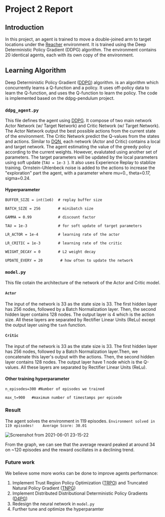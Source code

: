 # Project 2 Report

## Introduction
In this project, an agent is trained to move a double-joined arm to target locations under the  [Reacher](https://github.com/Unity-Technologies/ml-agents/blob/master/docs/Learning-Environment-Examples.md#reacher) environment.
It is trained using the Deep Deterministic Policy Gradient (DDPG) algorithm. The environment contains 20 identical agents, each with its own copy of the environment.

## Learning Algorithm
Deep Deterministic Policy Gradient ([DDPG](https://arxiv.org/abs/1509.02971)) algorithm. is an algorithm which concurrently learns a Q-function and a policy. It uses off-policy data to learn the Q-function, and uses the Q-function to learn the policy. The code is implemented based on the ddpg-pendulum project.

### `ddpg_agent.py`
This file defines the agent using [DDPG](https://arxiv.org/abs/1509.02971). It compose of two main network Actor Network (w/ Target Network) and Critic Network (w/ Target Network). The Actor Network output the best possible actions from the current state of the environment. The Critic Network predict the Q-values from the states and actions.
Similar to [DQN](https://arxiv.org/abs/1509.06461), each network (Actor and Critic) contains a local and target network. The agent estimating the value of the greedy policy according to the current weights. However, evalutated using another set of parameters. The target parameters will be updated by the local parameters using soft update (`TAU = 1e-3 `). It also uses Experience Replay to stablize training.
Ornstein-Uhlenbeck noise is added to the actions to increase the "exploration" part the agent, with a parameter where mu=0., theta=0.17, sigma=0.24.

#### Hyperparameter
`BUFFER_SIZE = int(1e6)  # replay buffer size`

`BATCH_SIZE = 256        # minibatch size`

`GAMMA = 0.99            # discount factor`

`TAU = 1e-3              # for soft update of target parameters`

`LR_ACTOR = 1e-4         # learning rate of the actor `

`LR_CRITIC = 1e-3        # learning rate of the critic`

`WEIGHT_DECAY = 0        # L2 weight decay`

`UPDATE_EVERY = 20        # how often to update the network`


### `model.py`
This file cotain the architecture of the network of the Actor and Critic model. 

#### `Actor`
The input of the network is 33 as the state size is 33. The first hidden layer has 256 nodes, followed by a Batch Normalization layer. Then, the second hidden layer contains 128 nodes. The output layer is 4 which is the action size. All these layers are separated by Rectifier Linear Units (ReLu) except the output layer using the `tanh` function. 

#### `Critic`
The input of the network is 33 as the state size is 33. The first hidden layer has 256 nodes, followed by a Batch Normalization layer.Then, we concatenate this layer's output with the actions. Then, the second hidden layer contains 128 nodes. The output layer have 1 node which is the Q-values. All these layers are separated by Rectifier Linear Units (ReLu). 

#### Other training hyperparameter
`n_episodes=300 #Number of episodes we trained`

`max_t=900   #maximum number of timestamps per episode`

### Result
The agent solves the environment in 119 episodes.
`Environment solved in 119 episodes!	Average Score: 30.01`

![Screenshot from 2021-06-01 23-15-22](https://user-images.githubusercontent.com/35868876/120347934-4ac16680-c32f-11eb-93d8-935098e1dc5d.png)


From the graph, we can see that the average reward peaked at around 34 on ~120 episodes and the reward oscillates in a declining trend.

### Future work
We believe some more works can be done to improve agents performance:
1. Implement Trust Region Policy Optimization ([TRPO](https://arxiv.org/abs/1604.06778)) and Truncated Natural Policy Gradient ([TNPG](https://arxiv.org/abs/1604.06778)) 
2. Implement Distributed Distributional Deterministic Policy Gradients ([D4PG](https://openreview.net/forum?id=SyZipzbCb))
3. Redesign the neural network in `model.py`
4. Further tune and optimize the hyperparamter
